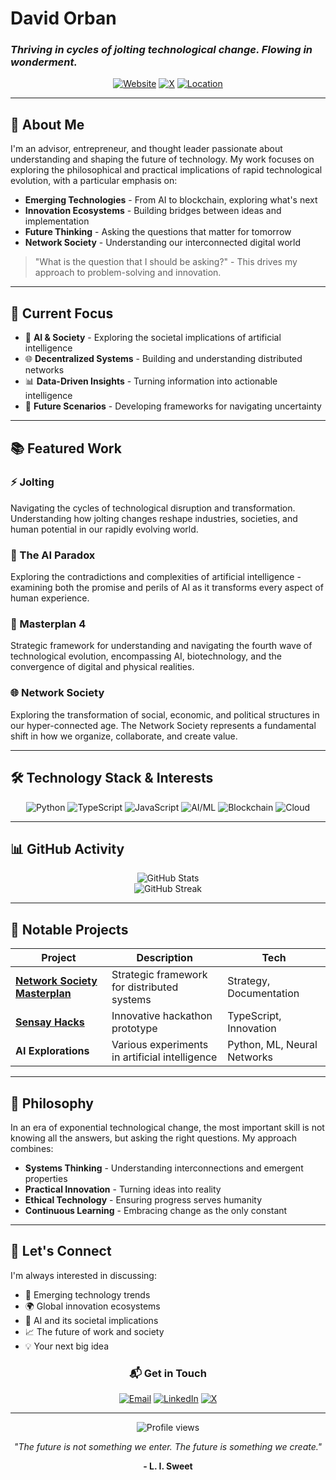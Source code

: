# David Orban

### *Thriving in cycles of jolting technological change. Flowing in wonderment.*

<div align="center">
  
[![Website](https://img.shields.io/badge/Website-davidorban.com-blue?style=for-the-badge&logo=google-chrome)](http://www.davidorban.com)
[![X](https://img.shields.io/badge/X-@davidorban-000000?style=for-the-badge&logo=x&logoColor=white)](https://twitter.com/davidorban)
[![Location](https://img.shields.io/badge/Location-New%20York,%20NY-red?style=for-the-badge&logo=google-maps)](https://maps.google.com/?q=New+York,NY)

</div>

---

## 🚀 About Me

I'm an advisor, entrepreneur, and thought leader passionate about understanding and shaping the future of technology. My work focuses on exploring the philosophical and practical implications of rapid technological evolution, with a particular emphasis on:

- **Emerging Technologies** - From AI to blockchain, exploring what's next
- **Innovation Ecosystems** - Building bridges between ideas and implementation
- **Future Thinking** - Asking the questions that matter for tomorrow
- **Network Society** - Understanding our interconnected digital world

> "What is the question that I should be asking?" - This drives my approach to problem-solving and innovation.

---

## 🎯 Current Focus

- 🤖 **AI & Society** - Exploring the societal implications of artificial intelligence
- 🌐 **Decentralized Systems** - Building and understanding distributed networks
- 📊 **Data-Driven Insights** - Turning information into actionable intelligence
- 🔮 **Future Scenarios** - Developing frameworks for navigating uncertainty

---

## 📚 Featured Work

### ⚡ Jolting
Navigating the cycles of technological disruption and transformation. Understanding how jolting changes reshape industries, societies, and human potential in our rapidly evolving world.

### 🤖 The AI Paradox
Exploring the contradictions and complexities of artificial intelligence - examining both the promise and perils of AI as it transforms every aspect of human experience.

### 🚀 Masterplan 4
Strategic framework for understanding and navigating the fourth wave of technological evolution, encompassing AI, biotechnology, and the convergence of digital and physical realities.

### 🌐 Network Society
Exploring the transformation of social, economic, and political structures in our hyper-connected age. The Network Society represents a fundamental shift in how we organize, collaborate, and create value.

---

## 🛠️ Technology Stack & Interests

<div align="center">

![Python](https://img.shields.io/badge/Python-3776AB?style=flat-square&logo=python&logoColor=white)
![TypeScript](https://img.shields.io/badge/TypeScript-007ACC?style=flat-square&logo=typescript&logoColor=white)
![JavaScript](https://img.shields.io/badge/JavaScript-F7DF1E?style=flat-square&logo=javascript&logoColor=black)
![AI/ML](https://img.shields.io/badge/AI%2FML-FF6B6B?style=flat-square&logo=tensorflow&logoColor=white)
![Blockchain](https://img.shields.io/badge/Blockchain-121D33?style=flat-square&logo=blockchain-dot-com&logoColor=white)
![Cloud](https://img.shields.io/badge/Cloud-4285F4?style=flat-square&logo=google-cloud&logoColor=white)

</div>

---

## 📊 GitHub Activity

<div align="center">
  <img src="https://github-readme-stats.vercel.app/api?username=davidorban&show_icons=true&theme=dark&hide_border=true&bg_color=0d1117&text_color=c9d1d9&icon_color=58a6ff&title_color=58a6ff" alt="GitHub Stats" />
</div>

<div align="center">
  <img src="https://github-readme-streak-stats.herokuapp.com/?user=davidorban&theme=dark&hide_border=true&background=0d1117&stroke=58a6ff&ring=58a6ff&fire=58a6ff&currStreakLabel=c9d1d9&sideLabels=c9d1d9&dates=8b949e" alt="GitHub Streak" />
</div>

---

## 🌟 Notable Projects

<div align="center">
  
| Project | Description | Tech |
|---------|-------------|------|
| **[Network Society Masterplan](https://github.com/networksociety/masterplan)** | Strategic framework for distributed systems | Strategy, Documentation |
| **[Sensay Hacks](https://github.com/davidorban/sensayhacks)** | Innovative hackathon prototype | TypeScript, Innovation |
| **AI Explorations** | Various experiments in artificial intelligence | Python, ML, Neural Networks |

</div>

---

## 💭 Philosophy

In an era of exponential technological change, the most important skill is not knowing all the answers, but asking the right questions. My approach combines:

- **Systems Thinking** - Understanding interconnections and emergent properties
- **Practical Innovation** - Turning ideas into reality
- **Ethical Technology** - Ensuring progress serves humanity
- **Continuous Learning** - Embracing change as the only constant

---

## 🤝 Let's Connect

I'm always interested in discussing:
- 🚀 Emerging technology trends
- 🌍 Global innovation ecosystems
- 🤖 AI and its societal implications
- 📈 The future of work and society
- 💡 Your next big idea

<div align="center">
  
### 📬 **Get in Touch**
  
[![Email](https://img.shields.io/badge/Email-Contact%20Me-D14836?style=for-the-badge&logo=gmail&logoColor=white)](mailto:contact@davidorban.com)
[![LinkedIn](https://img.shields.io/badge/LinkedIn-Connect-0077B5?style=for-the-badge&logo=linkedin&logoColor=white)](https://www.linkedin.com/in/davidorban)
[![X](https://img.shields.io/badge/X-Follow-000000?style=for-the-badge&logo=x&logoColor=white)](https://twitter.com/davidorban)

</div>

---

<div align="center">
  <img src="https://komarev.com/ghpvc/?username=davidorban&style=flat-square&color=58a6ff" alt="Profile views" />
  
  <br/>
  
  *"The future is not something we enter. The future is something we create."*
  
  **- L. I. Sweet**
</div>